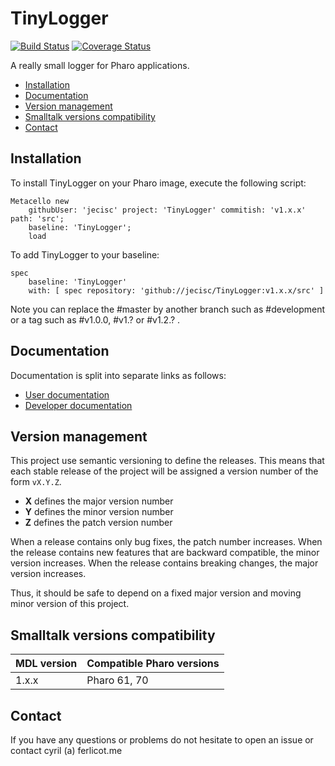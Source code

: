 # TinyLogger

[![Build Status](https://travis-ci.org/jecisc/TinyLogger.svg?branch=master)](https://travis-ci.org/jecisc/TinyLogger) [![Coverage Status](https://coveralls.io/repos/github/jecisc/TinyLogger/badge.svg)](https://coveralls.io/github/jecisc/TinyLogger)

A really small logger for Pharo applications.

  - [Installation](#installation)
  - [Documentation](#documentation)
  - [Version management](#version-management)
  - [Smalltalk versions compatibility](#smalltalk-versions-compatibility)
  - [Contact](#contact)

## Installation

To install TinyLogger on your Pharo image, execute the following script: 

```Smalltalk
Metacello new
	githubUser: 'jecisc' project: 'TinyLogger' commitish: 'v1.x.x' path: 'src';
	baseline: 'TinyLogger';
	load
```

To add TinyLogger to your baseline:

```Smalltalk
spec
	baseline: 'TinyLogger'
	with: [ spec repository: 'github://jecisc/TinyLogger:v1.x.x/src' ]
```

Note you can replace the #master by another branch such as #development or a tag such as #v1.0.0, #v1.? or #v1.2.? .

## Documentation

Documentation is split into separate links as follows:
* [User documentation](documentation/UserGuide.md) 
* [Developer documentation](documentation/DevelopmentGuide.md)

## Version management 

This project use semantic versioning to define the releases. This means that each stable release of the project will be assigned a version number of the form `vX.Y.Z`. 

- **X** defines the major version number
- **Y** defines the minor version number 
- **Z** defines the patch version number

When a release contains only bug fixes, the patch number increases. When the release contains new features that are backward compatible, the minor version increases. When the release contains breaking changes, the major version increases. 

Thus, it should be safe to depend on a fixed major version and moving minor version of this project.

## Smalltalk versions compatibility

| MDL version 	| Compatible Pharo versions 	|
|-------------	|---------------------------	|
| 1.x.x       	| Pharo 61, 70        				|

## Contact

If you have any questions or problems do not hesitate to open an issue or contact cyril (a) ferlicot.me 
